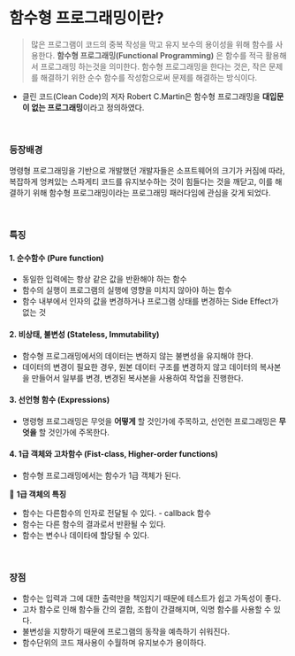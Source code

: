 # 함수형 프로그래밍이란?

> 많은 프로그램이 코드의 중복 작성을 막고 유지 보수의 용이성을 위해 함수를 사용한다. **함수형 프로그래밍(Functional Programming)** 은 함수를 적극 활용해서 프로그래밍 하는것을 의미한다.
> 함수형 프로그래밍을 한다는 것은, 작은 문제를 해결하기 위한 순수 함수를 작성함으로써 문제를 해결하는 방식이다.

- 클린 코드(Clean Code)의 저자 Robert C.Martin은 함수형 프로그래밍을 **대입문이 없는 프로그래밍**이라고 정의하였다.

<br>

### 등장배경

명령형 프로그래밍을 기반으로 개발했던 개발자들은 소프트웨어의 크기가 커짐에 따라, 복잡하게 엉켜있는 스파게티 코드를 유지보수하는 것이 힘들다는 것을 깨닫고, 이를 해결하기 위해 함수형 프로그래밍이라는 프로그래밍 패러다임에 관심을 갖게 되었다.

<br>

### 특징

#### 1. 순수함수 (Pure function)

- 동일한 입력에는 항상 같은 값을 반환해야 하는 함수
- 함수의 실행이 프로그램의 실행에 영향을 미치지 않아야 하는 함수
- 함수 내부에서 인자의 값을 변경하거나 프로그램 상태를 변경하는 Side Effect가 없는 것

#### 2. 비상태, 불변성 (Stateless, Immutability)

- 함수형 프로그래밍에서의 데이터는 변하지 않는 불변성을 유지해야 한다.
- 데이터의 변경이 필요한 경우, 원본 데이터 구조를 변경하지 않고 데이터의 복사본을 만들어서 일부를 변경, 변경된 복사본을 사용하여 작업을 진행한다.

#### 3. 선언형 함수 (Expressions)

- 명령형 프로그래밍은 무엇을 **어떻게** 할 것인가에 주목하고, 선언헌 프로그래밍은 **무엇을** 할 것인가에 주목한다.

#### 4. 1급 객체와 고차함수 (Fist-class, Higher-order functions)

- 함수형 프로그래밍에서는 함수가 1급 객체가 된다.

📌 **1급 객체의 특징**

- 함수는 다른함수의 인자로 전달될 수 있다. - callback 함수
- 함수는 다른 함수의 결과로서 반환될 수 있다.
- 함수는 변수나 데이타에 할당될 수 있다.

<br>

### 장점

- 함수는 입력과 그에 대한 출력만을 책임지기 때문에 테스트가 쉽고 가독성이 좋다.
- 고차 함수로 인해 함수들 간의 결합, 조합이 간결해지며, 익명 함수를 사용할 수 있다.
- 불변성을 지향하기 때문에 프로그램의 동작을 예측하기 쉬워진다.
- 함수단위의 코드 재사용이 수월하며 유지보수가 용이하다.
